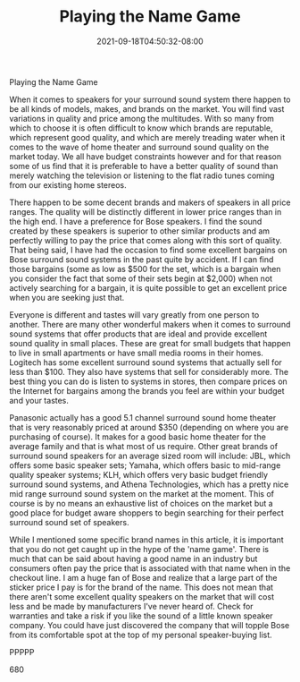 ﻿---
title: "Playing the Name Game"
date: 2021-09-18T04:50:32-08:00
description: "Surround Sound TXT Tips for Web Success"
featured_image: "/images/Surround Sound TXT.jpg"
tags: ["Surround Sound TXT"]
---

Playing the Name Game

When it comes to speakers for your surround sound system there happen to be all kinds of models, makes, and brands on the market. You will find vast variations in quality and price among the multitudes. With so many from which to choose it is often difficult to know which brands are reputable, which represent good quality, and which are merely treading water when it comes to the wave of home theater and surround sound quality on the market today. We all have budget constraints however and for that reason some of us find that it is preferable to have a better quality of sound than merely watching the television or listening to the flat radio tunes coming from our existing home stereos. 

There happen to be some decent brands and makers of speakers in all price ranges. The quality will be distinctly different in lower price ranges than in the high end. I have a preference for Bose speakers. I find the sound created by these speakers is superior to other similar products and am perfectly willing to pay the price that comes along with this sort of quality. That being said, I have had the occasion to find some excellent bargains on Bose surround sound systems in the past quite by accident. If I can find those bargains (some as low as $500 for the set, which is a bargain when you consider the fact that some of their sets begin at $2,000) when not actively searching for a bargain, it is quite possible to get an excellent price when you are seeking just that.

Everyone is different and tastes will vary greatly from one person to another. There are many other wonderful makers when it comes to surround sound systems that offer products that are ideal and provide excellent sound quality in small places. These are great for small budgets that happen to live in small apartments or have small media rooms in their homes. Logitech has some excellent surround sound systems that actually sell for less than $100. They also have systems that sell for considerably more. The best thing you can do is listen to systems in stores, then compare prices on the Internet for bargains among the brands you feel are within your budget and your tastes.

Panasonic actually has a good 5.1 channel surround sound home theater that is very reasonably priced at around $350 (depending on where you are purchasing of course). It makes for a good basic home theater for the average family and that is what most of us require. Other great brands of surround sound speakers for an average sized room will include: JBL, which offers some basic speaker sets; Yamaha, which offers basic to mid-range quality speaker systems; KLH, which offers very basic budget friendly surround sound systems, and Athena Technologies, which has a pretty nice mid range surround sound system on the market at the moment. This of course is by no means an exhaustive list of choices on the market but a good place for budget aware shoppers to begin searching for their perfect surround sound set of speakers.

While I mentioned some specific brand names in this article, it is important that you do not get caught up in the hype of the 'name game'. There is much that can be said about having a good name in an industry but consumers often pay the price that is associated with that name when in the checkout line. I am a huge fan of Bose and realize that a large part of the sticker price I pay is for the brand of the name. This does not mean that there aren't some excellent quality speakers on the market that will cost less and be made by manufacturers I've never heard of. Check for warranties and take a risk if you like the sound of a little known speaker company. You could have just discovered the company that will topple Bose from its comfortable spot at the top of my personal speaker-buying list.

PPPPP

680

